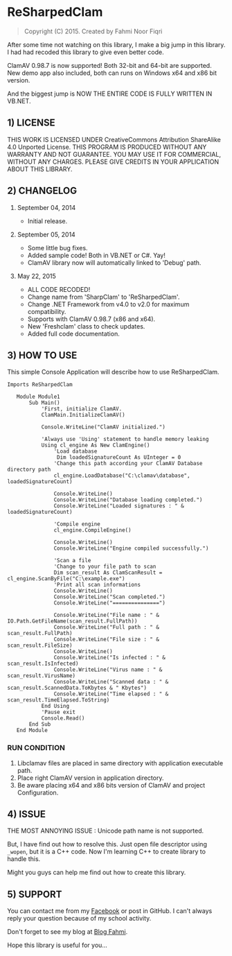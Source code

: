 

# ReSharpedClam

> Copyright (C) 2015.
> Created by Fahmi Noor Fiqri

After some time not watching on this library, I make a big jump in this library. I had had recoded this library to give even better code.

ClamAV 0.98.7 is now supported! Both 32-bit and 64-bit are supported. New demo app also included, both can runs on Windows x64 and x86 bit version.

And the biggest jump is NOW THE ENTIRE CODE IS FULLY WRITTEN IN VB.NET.

## 1) LICENSE
   THIS WORK IS LICENSED UNDER CreativeCommons Attribution ShareAlike 4.0 Unported License. THIS PROGRAM IS PRODUCED WITHOUT ANY WARRANTY AND NOT GUARANTEE. YOU MAY USE IT FOR COMMERCIAL, WITHOUT ANY CHARGES. PLEASE GIVE CREDITS IN YOUR APPLICATION ABOUT THIS LIBRARY.

## 2) CHANGELOG
   1. September 04, 2014
      - Initial release.
 
   2. September 05, 2014
      - Some little bug fixes.
      - Added sample code! Both in VB.NET or C#. Yay!
      - ClamAV library now will automatically linked to 'Debug' path.

   3. May 22, 2015
      * ALL CODE RECODED!
      * Change name from 'SharpClam' to 'ReSharpedClam'.
      * Change .NET Framework from v4.0 to v2.0 for maximum compatibility.
      * Supports with ClamAV 0.98.7 (x86 and x64).
      * New 'Freshclam' class to check updates.
      * Added full code documentation.

## 3) HOW TO USE
   This simple Console Application will describe how to use ReSharpedClam.

```
Imports ReSharpedClam

   Module Module1
       Sub Main()
           'First, initialize ClamAV.
           ClamMain.InitializeClamAV()

           Console.WriteLine("ClamAV initialized.")

           'Always use 'Using' statement to handle memory leaking
           Using cl_engine As New ClamEngine()
               'Load database
                Dim loadedSignatureCount As UInteger = 0
               'Change this path according your ClamAV Database directory path
               cl_engine.LoadDatabase("C:\clamav\database", loadedSignatureCount)

               Console.WriteLine()
               Console.WriteLine("Database loading completed.")
               Console.WriteLine("Loaded signatures : " & loadedSignatureCount)

               'Compile engine
               cl_engine.CompileEngine()

               Console.WriteLine()
               Console.WriteLine("Engine compiled successfully.")

               'Scan a file
               'Change to your file path to scan
               Dim scan_result As ClamScanResult = cl_engine.ScanByFile("C:\example.exe")
               'Print all scan informations
               Console.WriteLine()
               Console.WriteLine("Scan completed.")
               Console.WriteLine("===============")

               Console.WriteLine("File name : " & IO.Path.GetFileName(scan_result.FullPath))
               Console.WriteLine("Full path : " & scan_result.FullPath)
               Console.WriteLine("File size : " & scan_result.FileSize)
               Console.WriteLine()
               Console.WriteLine("Is infected : " & scan_result.IsInfected)
               Console.WriteLine("Virus name : " & scan_result.VirusName)
               Console.WriteLine("Scanned data : " & scan_result.ScannedData.ToKbytes & " Kbytes")
               Console.WriteLine("Time elapsed : " & scan_result.TimeElapsed.ToString)
           End Using
           'Pause exit
           Console.Read()
       End Sub
   End Module
```
   
### RUN CONDITION
   1. Libclamav files are placed in same directory with application executable path.
   2. Place right ClamAV version in application directory.
   3. Be aware placing x64 and x86 bits version of ClamAV and project Configuration.

## 4) ISSUE
THE MOST ANNOYING ISSUE : Unicode path name is not supported.

But, I have find out how to resolve this. Just open file descriptor using `_wopen`, but it is a C++ code. Now I'm learning C++ to create library to handle this.

Might you guys can help me find out how to create this library.
   
## 5) SUPPORT
You can contact me from my [Facebook](https://www.facebook.com/fahmi.noorifqri) or post in GitHub. I can't always reply your question because of my school activity.

Don't forget to see my blog at [Blog Fahmi](http://blog-fahmi.16mb.com).

Hope this library is useful for you...
